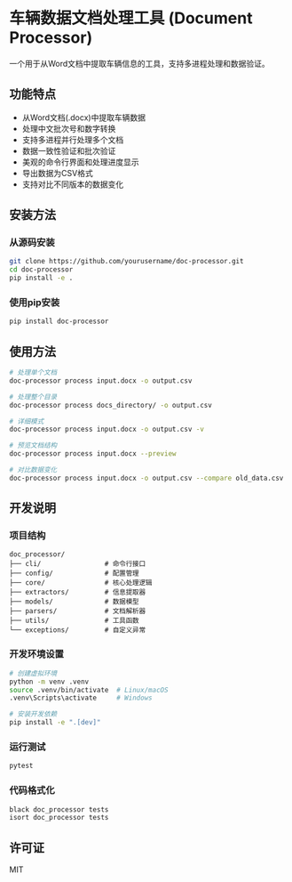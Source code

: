 # 车辆数据文档处理工具 (Document Processor)

一个用于从Word文档中提取车辆信息的工具，支持多进程处理和数据验证。

## 功能特点

- 从Word文档(.docx)中提取车辆数据
- 处理中文批次号和数字转换
- 支持多进程并行处理多个文档
- 数据一致性验证和批次验证
- 美观的命令行界面和处理进度显示
- 导出数据为CSV格式
- 支持对比不同版本的数据变化

## 安装方法

### 从源码安装

```bash
git clone https://github.com/yourusername/doc-processor.git
cd doc-processor
pip install -e .
```

### 使用pip安装

```bash
pip install doc-processor
```

## 使用方法

```bash
# 处理单个文档
doc-processor process input.docx -o output.csv

# 处理整个目录
doc-processor process docs_directory/ -o output.csv

# 详细模式
doc-processor process input.docx -o output.csv -v

# 预览文档结构
doc-processor process input.docx --preview

# 对比数据变化
doc-processor process input.docx -o output.csv --compare old_data.csv
```

## 开发说明

### 项目结构

```
doc_processor/
├── cli/                # 命令行接口
├── config/             # 配置管理
├── core/               # 核心处理逻辑
├── extractors/         # 信息提取器
├── models/             # 数据模型
├── parsers/            # 文档解析器
├── utils/              # 工具函数
└── exceptions/         # 自定义异常
```

### 开发环境设置

```bash
# 创建虚拟环境
python -m venv .venv
source .venv/bin/activate  # Linux/macOS
.venv\Scripts\activate     # Windows

# 安装开发依赖
pip install -e ".[dev]"
```

### 运行测试

```bash
pytest
```

### 代码格式化

```bash
black doc_processor tests
isort doc_processor tests
```

## 许可证

MIT 
